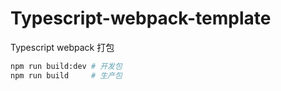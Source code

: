 # Typescript-webpack-template
Typescript webpack 打包

``` bash
npm run build:dev # 开发包
npm run build     # 生产包
```
